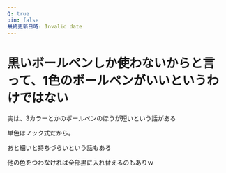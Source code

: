 ```yaml
---
Q: true
pin: false
最終更新日時: Invalid date
---
```

# 黒いボールペンしか使わないからと言って、1色のボールペンがいいというわけではない

実は、3カラーとかのボールペンのほうが短いという話がある

単色はノック式だから。

あと細いと持ちづらいという話もある

他の色をつわなければ全部黒に入れ替えるのもありｗ